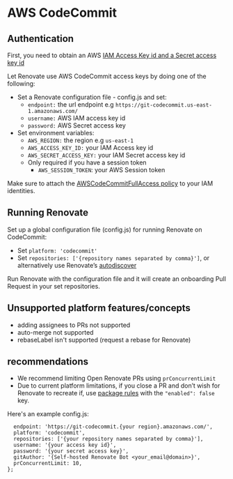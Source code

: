 # AWS CodeCommit

## Authentication

First, you need to obtain an AWS [IAM Access Key id and a Secret access key id](https://docs.aws.amazon.com/IAM/latest/UserGuide/id_credentials_access-keys.html)

Let Renovate use AWS CodeCommit access keys by doing one of the following:

- Set a Renovate configuration file - config.js and set:
  - `endpoint:` the url endpoint e.g `https://git-codecommit.us-east-1.amazonaws.com/`
  - `username:` AWS IAM access key id
  - `password:` AWS Secret access key
- Set environment variables:
  - `AWS_REGION:` the region e.g `us-east-1`
  - `AWS_ACCESS_KEY_ID:` your IAM Access key id
  - `AWS_SECRET_ACCESS_KEY:` your IAM Secret access key id
  - Only required if you have a session token
    - `AWS_SESSION_TOKEN`: your AWS Session token

Make sure to attach the [AWSCodeCommitFullAccess policy](https://docs.aws.amazon.com/codecommit/latest/userguide/security-iam-awsmanpol.html#managed-policies-full) to your IAM identities.

## Running Renovate

Set up a global configuration file (config.js) for running Renovate on CodeCommit:

- Set `platform: 'codecommit'`
- Set `repositories: ['{repository names separated by comma}']`, or alternatively use Renovate’s [autodiscover](https://docs.renovatebot.com/self-hosted-configuration/#autodiscover)

Run Renovate with the configuration file and it will create an onboarding Pull Request in your set repositories.

## Unsupported platform features/concepts

- adding assignees to PRs not supported
- auto-merge not supported
- rebaseLabel isn't supported (request a rebase for Renovate)

## recommendations

- We recommend limiting Open Renovate PRs using `prConcurrentLimit`
- Due to current platform limitations, if you close a PR and don’t wish for Renovate to recreate if, use [package rules](https://docs.renovatebot.com/configuration-options/#packagerules) with the `"enabled": false` key.

Here's an example config.js:

```module.exports = {
  endpoint: 'https://git-codecommit.{your region}.amazonaws.com/',
  platform: 'codecommit',
  repositories: ['{your repository names separated by comma}'],
  username: '{your access key id}',
  password: '{your secret access key}',
  gitAuthor: '{Self-hosted Renovate Bot <your_email@domain>}',
  prConcurrentLimit: 10,
};
```
